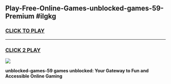
## Play-Free-Online-Games-unblocked-games-59-Premium #ilgkg
<h3>
<a href="https://premium.freeplayer.one?title=unblocked-games-59&ref=8M">CLICK TO PLAY</a></h3>
<hr>

<h3>
<a href="https://premium.freeplayer.one?title=unblocked-games-59&ref=8M">CLICK 2 PLAY</a>
  
</h3>

<a href="https://premium.freeplayer.one?title=unblocked-games-59&ref=8M"><img src="https://clearcache.store/games.png"></a>


**unblocked-games-59 games unblocked: Your Gateway to Fun and Accessible Online Gaming**
